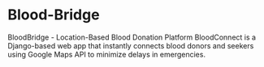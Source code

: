 # Blood-Bridge
BloodBridge - Location-Based Blood Donation Platform BloodConnect is a Django-based web app that instantly connects blood donors and seekers using Google Maps API to minimize delays in emergencies.
